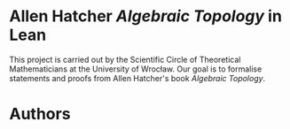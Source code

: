 # Allen Hatcher *Algebraic Topology* in Lean

This project is carried out by the Scientific Circle of Theoretical Mathematicians at the University of Wrocław. Our goal is to formalise statements and proofs from Allen Hatcher's book *Algebraic Topology*.

# Authors
